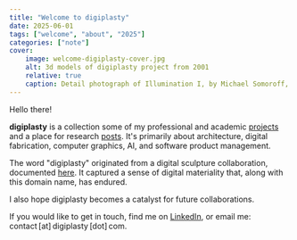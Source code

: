 ```yaml
---
title: "Welcome to digiplasty"
date: 2025-06-01
tags: ["welcome", "about", "2025"]
categories: ["note"]
cover:
    image: welcome-digiplasty-cover.jpg
    alt: 3d models of digiplasty project from 2001
    relative: true
    caption: Detail photograph of Illumination I, by Michael Somoroff, large-scale sculpture for the Rothko Chapel that was fabricated by Kreysler & Associates while I was director of digital fabrication.
---
```

Hello there!

**digiplasty** is a collection some of my professional and academic [projects](/projects/) and a place for research [posts](/posts).  It's primarily about architecture, digital fabrication, computer graphics, AI, and software product management. 

The word "digiplasty" originated from a digital sculpture collaboration, documented [here](/projects/digiplasty-collab/).  It captured a sense of digital materiality that, along with this domain name, has endured.

I also hope digiplasty becomes a catalyst for future collaborations.

If you would like to get in touch, find me on [LinkedIn](https://www.linkedin.com/in/makai-smith/), or email me: contact [at] digiplasty [dot] com.

